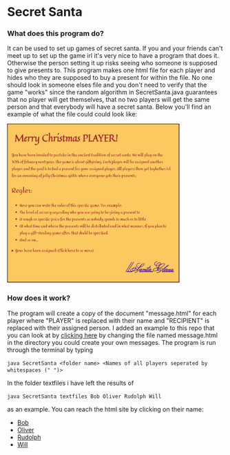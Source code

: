 # Secret Santa

### What does this program do?

It can be used to set up games of secret santa. If you and your friends can't meet up to set up the game irl it's very nice to have a program that does it. Otherwise the person setting it up risks seeing who someone is supposed to give presents to. This program makes one html file for each player and hides who they are supposed to buy a present for within the file. No one should look in someone elses file and you don't need to verify that the game "works" since the random algorithm in SecretSanta.java guarantees that no player will get themselves, that no two players will get the same person and that everybody will have a secret santa. Below you'll find an example of what the file could could look like:  
  
<img src="/images/ExampleLetter.PNG" width="400">

### How does it work?

The program will create a copy of the document "message.html" for each player where "PLAYER" is replaced with their name and "RECIPIENT" is replaced with their assigned person. I added an example to this repo that you can look at by [clicking here](http://htmlpreview.github.io/?https://github.com/Hahlini/secretSanta/blob/master/message.html) by changing the file named message.html in the directory you could create your own messages. The program is run through the terminal by typing 
```
java SecretSanta <folder name> <Names of all players seperated by whitespaces (" ")>
```
In the folder textfiles i have left the results of 
```
java SecretSanta textfiles Bob Oliver Rudolph Will
```
as an example. You can reach the html site by clicking on their name:
* [Bob](http://htmlpreview.github.io/?https://github.com/Hahlini/secretSanta/blob/master/textfiles/Bob.html)
* [Oliver](http://htmlpreview.github.io/?https://github.com/Hahlini/secretSanta/blob/master/textfiles/Oliver.html)
* [Rudolph](http://htmlpreview.github.io/?https://github.com/Hahlini/secretSanta/blob/master/textfiles/Rudolph.html)
* [Will](http://htmlpreview.github.io/?https://github.com/Hahlini/secretSanta/blob/master/textfiles/Will.html)
